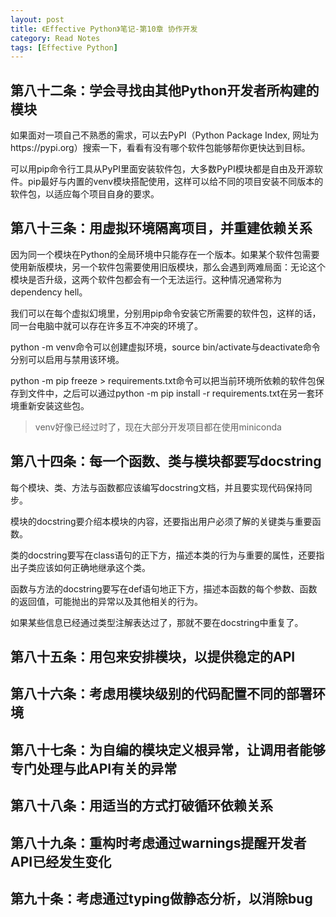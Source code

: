 ```yaml
---
layout: post
title: 《Effective Python》笔记-第10章 协作开发
category: Read Notes
tags: [Effective Python]
---
```



## 第八十二条：学会寻找由其他Python开发者所构建的模块

如果面对一项自己不熟悉的需求，可以去PyPI（Python Package Index, 网址为https://pypi.org）搜索一下，看看有没有哪个软件包能够帮你更快达到目标。

可以用pip命令行工具从PyPI里面安装软件包，大多数PyPI模块都是自由及开源软件。pip最好与内置的venv模块搭配使用，这样可以给不同的项目安装不同版本的软件包，以适应每个项目自身的要求。

## 第八十三条：用虚拟环境隔离项目，并重建依赖关系

因为同一个模块在Python的全局环境中只能存在一个版本。如果某个软件包需要使用新版模块，另一个软件包需要使用旧版模块，那么会遇到两难局面：无论这个模块是否升级，这两个软件包都会有一个无法运行。这种情况通常称为dependency hell。

我们可以在每个虚拟幻境里，分别用pip命令安装它所需要的软件包，这样的话，同一台电脑中就可以存在许多互不冲突的环境了。

python -m venv命令可以创建虚拟环境，source bin/activate与deactivate命令分别可以启用与禁用该环境。

python -m pip freeze > requirements.txt命令可以把当前环境所依赖的软件包保存到文件中，之后可以通过python -m pip install -r requirements.txt在另一套环境重新安装这些包。

> venv好像已经过时了，现在大部分开发项目都在使用miniconda

## 第八十四条：每一个函数、类与模块都要写docstring

每个模块、类、方法与函数都应该编写docstring文档，并且要实现代码保持同步。

模块的docstring要介绍本模块的内容，还要指出用户必须了解的关键类与重要函数。

类的docstring要写在class语句的正下方，描述本类的行为与重要的属性，还要指出子类应该如何正确地继承这个类。

函数与方法的docstring要写在def语句地正下方，描述本函数的每个参数、函数的返回值，可能抛出的异常以及其他相关的行为。

如果某些信息已经通过类型注解表达过了，那就不要在docstring中重复了。

## 第八十五条：用包来安排模块，以提供稳定的API



## 第八十六条：考虑用模块级别的代码配置不同的部署环境



## 第八十七条：为自编的模块定义根异常，让调用者能够专门处理与此API有关的异常



## 第八十八条：用适当的方式打破循环依赖关系



## 第八十九条：重构时考虑通过warnings提醒开发者API已经发生变化



## 第九十条：考虑通过typing做静态分析，以消除bug